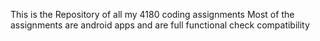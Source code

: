 This is the Repository of all my 4180 coding assignments
Most of the assignments are android apps and are full functional check compatibility
